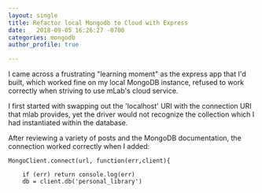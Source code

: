 ```yaml
---
layout: single
title: Refactor local Mongodb to Cloud with Express
date:   2018-09-05 16:26:27 -0700
categories: mongodb
author_profile: true

---
```


I came across a frustrating "learning moment" as the express app that I'd built, which worked fine on my local MongoDB instance, refused to work correctly when striving to use mLab's cloud service. 

I first started with swapping out the 'localhost' URI with the connection URI that mlab provides, yet the driver would not recognize the collection which I had instantiated within the database.

After reviewing a variety of posts and the MongoDB documentation, the connection worked correctly when I added:

````
MongoClient.connect(url, function(err,client){
   
    if (err) return console.log(err)
    db = client.db('personal_library')
    
  ````
